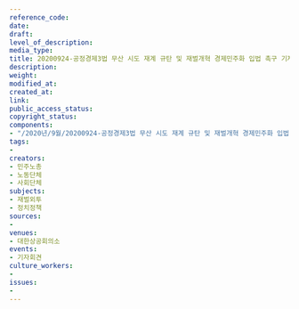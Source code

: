 ```yaml
---
reference_code: 
date: 
draft: 
level_of_description: 
media_type: 
title: 20200924-공정경제3법 무산 시도 재계 규탄 및 재벌개혁 경제민주화 입법 촉구 기자회견
description: 
weight: 
modified_at: 
created_at: 
link: 
public_access_status: 
copyright_status: 
components:
- "/2020년/9월/20200924-공정경제3법 무산 시도 재계 규탄 및 재벌개혁 경제민주화 입법 촉구 기자회견/_PIG6127.jpg"
tags:
- 
creators:
- 민주노총
- 노동단체
- 사회단체
subjects:
- 재벌외투
- 정치정책
sources:
- 
venues:
- 대한상공회의소
events:
- 기자회견
culture_workers:
- 
issues:
- 
---
```


